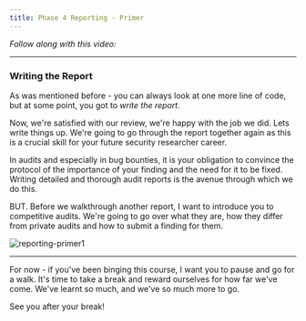 ```yaml
---
title: Phase 4 Reporting - Primer
---
```


_Follow along with this video:_

---

### Writing the Report

As was mentioned before - you can always look at one more line of code, but at some point, you got to _write the report_.

Now, we're satisfied with our review, we're happy with the job we did. Lets write things up. We're going to go through the report together again as this is a crucial skill for your future security researcher career.

In audits and especially in bug bounties, it is your obligation to convince the protocol of the importance of your finding and the need for it to be fixed. Writing detailed and thorough audit reports is the avenue through which we do this.

BUT. Before we walkthrough another report, I want to introduce you to competitive audits. We're going to go over what they are, how they differ from private audits and how to submit a finding for them.

![reporting-primer1](/security-section-4/43-reporting-primer/reporting-primer1.svg)

---

For now - if you've been binging this course, I want you to pause and go for a walk. It's time to take a break and reward ourselves for how far we've come. We've learnt so much, and we've so much more to go.

See you after your break!
